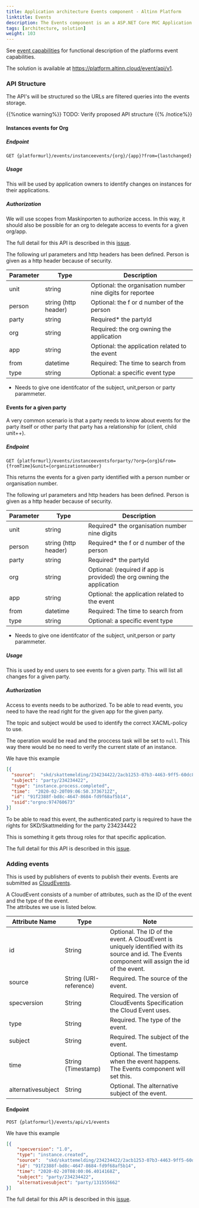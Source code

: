 ```yaml
---
title: Application architecture Events component - Altinn Platform
linktitle: Events
description: The Events component is an a ASP.NET Core MVC Application exposing REST-API to Altinn Apps and other Altinn Platform components.
tags: [architecture, solution]
weight: 103
---
```



See [event capabilities](/teknologi/altinnstudio/architecture/capabilities/runtime/integration/events/) for functional description of the platforms event capabilities.

The solution is available at https://platform.altinn.cloud/event/api/v1. 

### API Structure

The API's will be structured so the URLs are filtered queries into the events storage.

{{%notice warning%}}
TODO: Verify proposed API structure
{{% /notice%}}

#### Instances events for Org

##### Endpoint

```http
GET {platformurl}/events/instanceevents/{org}/{app}?from={lastchanged}
```

##### Usage

This will be used by application owners to identify changes on instances for their applications.

##### Authorization

We will use scopes from Maskinporten to authorize access. In this way, it should also be possible for an org to delegate access to
events for a given org/app.

The full detail for this API is described in this [issue](https://github.com/Altinn/altinn-studio/issues/4551). 

The following url parameters and http headers has been defined. Person is given as a http header because of security.


| Parameter | Type | Description |
| --------- | ---- | ----------- |
| unit | string  | Optional: the organisation number nine digits for reportee |
| person | string (http header)  | Optional: the f or d number of the person |
| party | string  | Required* the partyId |
| org | string  | Required: the org owning the application |
| app | string  | Optional: the application related to the event |
| from | datetime  | Required: The time to search from |
| type | string | Optional: a specific event type |

* Needs to give one identifcator of the subject, unit,person or party parammeter.

#### Events for a given party

A very common scenario is that a party needs to know about events for the party itself or other party that party has a relationship for (client, child unit++). 

##### Endpoint

```http
GET {platformurl}/events/instanceeventsforparty/?org={org}&from={fromTime}&unit={organizationnumber}
```

This returns the events for a given party identified with a person number or organisation number.


The following url parameters and http headers has been defined. Person is given as a http header because of security.


| Parameter | Type | Description |
| --------- | ---- | ----------- |
| unit | string  | Required*  the organisation number nine digits |
| person | string (http header) | Required* the f or d number of the person |
| party | string  | Required* the partyId |
| org | string  | Optional: (required if app is provided) the org owning the application |
| app | string  | Optional: the application related to the event |
| from | datetime  | Required: The time to search from |
| type | string | Optional: a specific event type |

* Needs to give one identifcator of the subject, unit,person or party parammeter.

##### Usage

This is used by end users to see events for a given party.
This will list all changes for a given party.

##### Authorization

Access to events needs to be authorized. To be able to read events, you need to have the read right for the given app for the given party.

The topic and subject would be used to identify the correct XACML-policy to use. 

The operation would be read and the proccess task will be set to `null`.
This way there would be no need to verify the current state of an instance.

We have this example

```json {hl_lines=[4]}
[{
  "source":  "skd/skattemelding/234234422/2acb1253-07b3-4463-9ff5-60dc82fd59f8",
  "subject": "party/234234422",
  "type": "instance.process.completed",
  "time":  "2020-02-20T09:06:50.3736712Z",
  "id": "91f2388f-bd8c-4647-8684-fd9f68af5b14",
  "ssid":"orgno:974760673"
}]
```

To be able to read this event, the authenticated party is required to have the rights for SKD/Skattmelding for the party 234234422

This is something it gets throug roles for that specific application.

The full detail for this API is described in this [issue](https://github.com/Altinn/altinn-studio/issues/4552). 


### Adding events

This is used by publishers of events to publish their events.
Events are submitted as [CloudEvents](https://cloudevents.io/).

A CloudEvent consists of a number of attributes, such as the ID of the event and the type of the event.  
The attributes we use is listed below.

| Attribute Name | Type | Note |
| -------------- | ---- | ---- |
| id	| String	| Optional. The ID of the event. A CloudEvent is uniquely identified with its source and id. The Events component will assign the id of the event. |
| source	| String (URI-reference)	| Required. The source of the event. |
| specversion	| String	| Required. The version of CloudEvents Specification the Cloud Event uses. |
| type	| String	| Required. The type of the event. |
| subject	| String	| Required. The subject of the event. |
| time	| String (Timestamp)	| Optional. The timestamp when the event happens. The Events component will set this. |
| alternativesubject | String | Optional. The alternative subject of the event. |

#### Endpoint

```http
POST {platformurl}/events/api/v1/events
```

We have this example

```json {hl_lines=[4]}
[{
    "specversion": "1.0", 
    "type": "instance.created",
    "source":  "skd/skattemelding/234234422/2acb1253-07b3-4463-9ff5-60dc82fd59f8",
    "id": "91f2388f-bd8c-4647-8684-fd9f68af5b14",
    "time": "2020-02-20T08:00:06.4014168Z",
    "subject": "party/234234422",
    "alternativesubject": "party/131555662"
}]
```

The full detail for this API is described in this [issue](https://github.com/Altinn/altinn-studio/issues/4550). 
